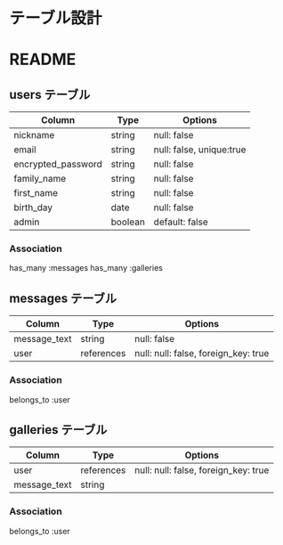 # テーブル設計
# README

## users テーブル

| Column                  | Type   | Options                  |
| ------------------      | ------ | -----------              |
| nickname                | string | null: false              |
| email                   | string | null: false, unique:true |
| encrypted_password      | string | null: false              |
| family_name             | string | null: false              |
| first_name              | string | null: false              |
| birth_day               | date   | null: false              |
| admin                   | boolean| default: false           |管理者権限

### Association
has_many :messages
has_many :galleries


## messages テーブル

| Column               | Type       | Options                              |
| ------               | ------     | -------------------------------      |
| message_text         | string     | null: false                          |
| user                 | references | null: null: false, foreign_key: true |

### Association
belongs_to :user

## galleries テーブル

| Column               | Type       | Options                              |
| ------               | ------     | -------------------------------      |
| user                 | references | null: null: false, foreign_key: true |
| message_text         | string     |                                      |

### Association
belongs_to :user


